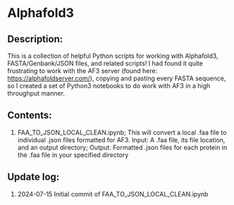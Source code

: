 # Alphafold3

## Description:
This is a collection of helpful Python scripts for working with Alphafold3, FASTA/Genbank/JSON files, and related scripts! I had found it quite frustrating to work with the AF3 server (found here: https://alphafoldserver.com/), copying and pasting every FASTA sequence, so I created a set of Python3 notebooks to do work with AF3 in a high throughput manner.

## Contents:
1. FAA_TO_JSON_LOCAL_CLEAN.ipynb; This will convert a local .faa file to individual .json files formatted for AF3. Input: A .faa file, its file location, and an output directory; Output: Formatted .json files for each protein in the .faa file in your specified directory

## Update log:
1. 2024-07-15 Initial commit of FAA_TO_JSON_LOCAL_CLEAN.ipynb
